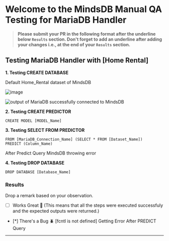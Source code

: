 # Welcome to the MindsDB Manual QA Testing for MariaDB Handler

> **Please submit your PR in the following format after the underline below `Results` section. Don't forget to add an underline after adding your changes i.e., at the end of your `Results` section.**

## Testing MariaDB Handler with [Home Rental]

**1. Testing CREATE DATABASE**


Default Home_Rental dataset of MindsDB

![image](https://github.com/Anuragwagh/mindsdb/assets/56196363/59e3e499-0df7-4b1d-8f49-19c98a26e753)

![output of MariaDB successfully connected to MindsDB](https://github.com/Anuragwagh/mindsdb/assets/56196363/b50b86fb-579f-4aa9-9b4d-59393ade0d26)



**2. Testing CREATE PREDICTOR**


```
CREATE MODEL [MODEL_Name]
```

**3. Testing SELECT FROM PREDICTOR**

```
FROM [MariaDB_Connection_Name] (SELECT * FROM [Dataset_Name])
PREDICT (Column_Name)
```
After Predict Query MindsDB throwing error


**4. Testing DROP DATABASE**

```
DROP DATABASE [Database_Name]
```

### Results

Drop a remark based on your observation.
- [ ] Works Great 💚 (This means that all the steps were executed successfuly and the expected outputs were returned.)
- [*] There's a Bug 🪲 [fcntl is not defined] Getting Error After PREDICT Query
---
